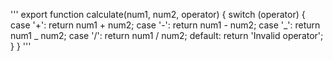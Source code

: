 '''
export function calculate(num1, num2, operator) {
switch (operator) {
case '+':
return num1 + num2;
case '-':
return num1 - num2;
case '_':
return num1 _ num2;
case '/':
return num1 / num2;
default:
return 'Invalid operator';
}
}
'''
